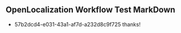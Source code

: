 ## OpenLocalization Workflow Test MarkDown
* 57b2dcd4-e031-43a1-af7d-a232d8c9f725 thanks!

<!--HONumber=Aug16_HO4-->


